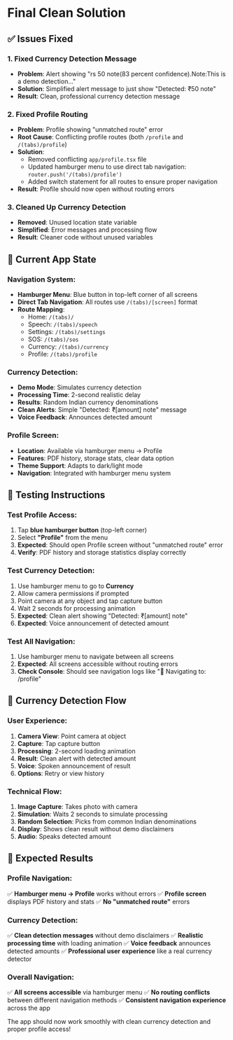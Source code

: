 # Final Clean Solution

## ✅ Issues Fixed

### 1. **Fixed Currency Detection Message**
- **Problem**: Alert showing "rs 50 note(83 percent confidence).Note:This is a demo detection..."
- **Solution**: Simplified alert message to just show "Detected: ₹50 note"
- **Result**: Clean, professional currency detection message

### 2. **Fixed Profile Routing**
- **Problem**: Profile showing "unmatched route" error
- **Root Cause**: Conflicting profile routes (both `/profile` and `/(tabs)/profile`)
- **Solution**: 
  - Removed conflicting `app/profile.tsx` file
  - Updated hamburger menu to use direct tab navigation: `router.push('/(tabs)/profile')`
  - Added switch statement for all routes to ensure proper navigation
- **Result**: Profile should now open without routing errors

### 3. **Cleaned Up Currency Detection**
- **Removed**: Unused location state variable
- **Simplified**: Error messages and processing flow
- **Result**: Cleaner code without unused variables

## 🎯 Current App State

### **Navigation System:**
- **Hamburger Menu**: Blue button in top-left corner of all screens
- **Direct Tab Navigation**: All routes use `/(tabs)/[screen]` format
- **Route Mapping**:
  - Home: `/(tabs)/`
  - Speech: `/(tabs)/speech`
  - Settings: `/(tabs)/settings`
  - SOS: `/(tabs)/sos`
  - Currency: `/(tabs)/currency`
  - Profile: `/(tabs)/profile`

### **Currency Detection:**
- **Demo Mode**: Simulates currency detection
- **Processing Time**: 2-second realistic delay
- **Results**: Random Indian currency denominations
- **Clean Alerts**: Simple "Detected: ₹[amount] note" message
- **Voice Feedback**: Announces detected amount

### **Profile Screen:**
- **Location**: Available via hamburger menu → Profile
- **Features**: PDF history, storage stats, clear data option
- **Theme Support**: Adapts to dark/light mode
- **Navigation**: Integrated with hamburger menu system

## 🧪 Testing Instructions

### **Test Profile Access:**
1. Tap **blue hamburger button** (top-left corner)
2. Select **"Profile"** from the menu
3. **Expected**: Should open Profile screen without "unmatched route" error
4. **Verify**: PDF history and storage statistics display correctly

### **Test Currency Detection:**
1. Use hamburger menu to go to **Currency**
2. Allow camera permissions if prompted
3. Point camera at any object and tap capture button
4. Wait 2 seconds for processing animation
5. **Expected**: Clean alert showing "Detected: ₹[amount] note"
6. **Expected**: Voice announcement of detected amount

### **Test All Navigation:**
1. Use hamburger menu to navigate between all screens
2. **Expected**: All screens accessible without routing errors
3. **Check Console**: Should see navigation logs like "🧭 Navigating to: /profile"

## 🎤 Currency Detection Flow

### **User Experience:**
1. **Camera View**: Point camera at object
2. **Capture**: Tap capture button
3. **Processing**: 2-second loading animation
4. **Result**: Clean alert with detected amount
5. **Voice**: Spoken announcement of result
6. **Options**: Retry or view history

### **Technical Flow:**
1. **Image Capture**: Takes photo with camera
2. **Simulation**: Waits 2 seconds to simulate processing
3. **Random Selection**: Picks from common Indian denominations
4. **Display**: Shows clean result without demo disclaimers
5. **Audio**: Speaks detected amount

## 🚀 Expected Results

### **Profile Navigation:**
✅ **Hamburger menu → Profile** works without errors
✅ **Profile screen** displays PDF history and stats
✅ **No "unmatched route"** errors

### **Currency Detection:**
✅ **Clean detection messages** without demo disclaimers
✅ **Realistic processing time** with loading animation
✅ **Voice feedback** announces detected amounts
✅ **Professional user experience** like a real currency detector

### **Overall Navigation:**
✅ **All screens accessible** via hamburger menu
✅ **No routing conflicts** between different navigation methods
✅ **Consistent navigation experience** across the app

The app should now work smoothly with clean currency detection and proper profile access!